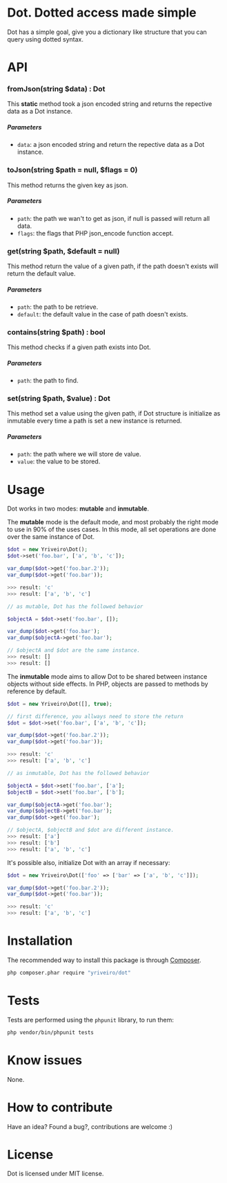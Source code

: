 # Dot. Dotted access made simple

Dot has a simple goal, give you a dictionary like structure that you can query using dotted syntax.

# API

### fromJson(string $data) : Dot

This **static** method took a json encoded string and returns the repective data as a Dot instance.

##### Parameters
* `data`: a json encoded string and return the repective data as a Dot instance.

### toJson(string $path = null, $flags = 0)

This method returns the given key as json.

##### Parameters

* `path`: the path we wan't to get as json, if null is passed will return all data.
* `flags`: the flags that PHP json_encode function accept.


### get(string $path, $default = null)

This method return the value of a given path, if the path doesn't exists will return the default value.

##### Parameters
* `path`: the path to be retrieve.
* `default`: the default value in the case of path doesn't exists.


### contains(string $path) : bool

This method checks if a given path exists into Dot.

##### Parameters
* `path`: the path to find.


### set(string $path, $value) : Dot

This method set a value using the given path, if Dot structure is initialize as inmutable every time a path is set a new instance is returned.

##### Parameters

* `path`: the path where we will store de value.
* `value`: the value to be stored.

# Usage

Dot works in two modes: **mutable** and **inmutable**.

The **mutable** mode is the default mode, and most probably the right mode to use in 90% of the uses cases. In this mode, all set operations are done over the same instance of Dot.

```php
$dot = new Yriveiro\Dot();
$dot->set('foo.bar', ['a', 'b', 'c']);

var_dump($dot->get('foo.bar.2'));
var_dump($dot->get('foo.bar'));

>>> result: 'c'
>>> result: ['a', 'b', 'c']

// as mutable, Dot has the followed behavior

$objectA = $dot->set('foo.bar', []);

var_dump($dot->get('foo.bar');
var_dump($objectA->get('foo.bar');

// $objectA and $dot are the same instance.
>>> result: []
>>> result: []
```

The **inmutable** mode aims to allow Dot to be shared between instance objects without side effects. In PHP, objects are passed to methods by reference by default.

```php
$dot = new Yriveiro\Dot([], true);

// first difference, you allways need to store the return
$dot = $dot->set('foo.bar', ['a', 'b', 'c']);

var_dump($dot->get('foo.bar.2'));
var_dump($dot->get('foo.bar'));

>>> result: 'c'
>>> result: ['a', 'b', 'c']

// as inmutable, Dot has the followed behavior

$objectA = $dot->set('foo.bar', ['a'];
$objectB = $dot->set('foo.bar', ['b'];

var_dump($objectA->get('foo.bar');
var_dump($objectB->get('foo.bar');
var_dump($dot->get('foo.bar');

// $objectA, $objectB and $dot are different instance.
>>> result: ['a']
>>> result: ['b']
>>> result: ['a', 'b', 'c']

```

It's possible also, initialize Dot with an array if necessary:

```php
$dot = new Yriveiro\Dot(['foo' => ['bar' => ['a', 'b', 'c']]);

var_dump($dot->get('foo.bar.2'));
var_dump($dot->get('foo.bar'));

>>> result: 'c'
>>> result: ['a', 'b', 'c']
```

# Installation

The recommended way to install this package is through [Composer](http://getcomposer.org/download/).

```sh
php composer.phar require "yriveiro/dot"
```

# Tests

Tests are performed using the `phpunit` library, to run them:

```sh
php vendor/bin/phpunit tests
```

# Know issues

None.

# How to contribute

Have an idea? Found a bug?, contributions are welcome :)

# License

Dot is licensed under MIT license.
